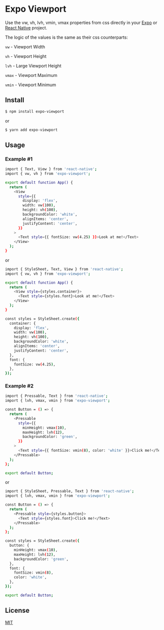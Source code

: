 # Expo Viewport

Use the vw, vh, lvh, vmin, vmax properties from css directly in your [Expo](https://expo.dev/) or [React Native](https://reactnative.dev/) project.

The logic of the values is the same as their css counterparts:

`vw` - Viewport Width

`vh` - Viewport Height

`lvh` - Large Viewport Height

`vmax` - Viewport Maximum

`vmin` - Viewport Minimum

## Install

```bash
$ npm install expo-viewport
```

or

```bash
$ yarn add expo-viewport
```

## Usage

### Example #1

```bash
import { Text, View } from 'react-native';
import { vw, vh } from 'expo-viewport';

export default function App() {
  return (
    <View
      style={{
        display: 'flex',
        width: vw(100),
        height: vh(100),
        backgroundColor: 'white',
        alignItems: 'center',
        justifyContent: 'center',
      }}
    >
      <Text style={{ fontSize: vw(4.25) }}>Look at me!</Text>
    </View>
  );
}
```

or

```bash
import { StyleSheet, Text, View } from 'react-native';
import { vw, vh } from 'expo-viewport';

export default function App() {
  return (
    <View style={styles.container}>
      <Text style={styles.font}>Look at me!</Text>
    </View>
  );
}

const styles = StyleSheet.create({
  container: {
    display: 'flex',
    width: vw(100),
    height: vh(100),
    backgroundColor: 'white',
    alignItems: 'center',
    justifyContent: 'center',
  },
  font: {
    fontSize: vw(4.25),
  },
});
```

### Example #2

```bash
import { Pressable, Text } from 'react-native';
import { lvh, vmax, vmin } from 'expo-viewport';

const Button = () => {
  return (
    <Pressable
      style={{
        minHeight: vmax(10),
        maxHeight: lvh(12),
        backgroundColor: 'green',
      }}
    >
      <Text style={{ fontSize: vmin(8), color: 'white' }}>Click me!</Text>
    </Pressable>
  );
};

export default Button;
```

or

```bash
import { StyleSheet, Pressable, Text } from 'react-native';
import { lvh, vmax, vmin } from 'expo-viewport';

const Button = () => {
  return (
    <Pressable style={styles.button}>
      <Text style={styles.font}>Click me!</Text>
    </Pressable>
  );
};

const styles = StyleSheet.create({
  button: {
    minHeight: vmax(10),
    maxHeight: lvh(12),
    backgroundColor: 'green',
  },
  font: {
    fontSize: vmin(8),
    color: 'white',
  },
});

export default Button;
```

## License

[MIT](https://github.com/Lorneyq/expo-viewport/blob/main/LICENSE)
